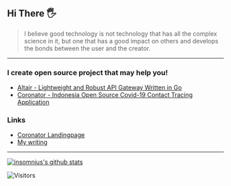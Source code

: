 ## Hi There 🖐 

> I believe good technology is not technology that has all the complex science in it, but one that has a good impact on others and develops the bonds between the user and the creator.

---

### I create open source project that may help you!

- [Altair - Lightweight and Robust API Gateway Written in Go](https://github.com/codefluence-x/altair)
- [Coronator - Indonesia Open Source Covid-19 Contact Tracing Application](https://github.com/coronatorid)

### Links

- [Coronator Landingpage](https://coronator.id)
- [My writing](https://insomnius.github.io)

---

<a href="https://github.com/insomnius"><img src="https://github-readme-stats.vercel.app/api?username=insomnius&hide_border=true&show_icons=true" alt="insomnius's github stats"></a>

![Visitors](https://komarev.com/ghpvc/?username=insomnius)
